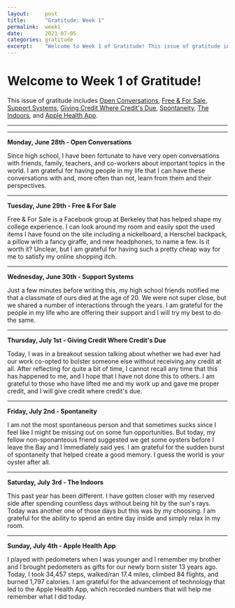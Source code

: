 ```yaml
---
layout:     post
title:      "Gratitude: Week 1"
permalink:  week1
date:       2021-07-05
categories: gratitude
excerpt:    "Welcome to Week 1 of Gratitude! This issue of gratitude includes Open Conversations, Free & For Sale, Support Systems, Giving Credit Where Credit's Due, Spontaneity, The Indoors, and Apple Health App."
---
```


# Welcome to Week 1 of Gratitude!

This issue of gratitude includes [Open Conversations](#monday), [Free & For Sale](#tuesday), [Support Systems](#wednesday), [Giving Credit Where Credit's Due](#thursday), [Spontaneity](#friday), [The Indoors](#saturday), and [Apple Health App](#sunday).

---
---
<p></p>

**<a name="monday">Monday, June 28th - Open Conversations</a>**

Since high school, I have been fortunate to have very open conversations with friends, family, teachers, and co-workers about important topics in the world. I am grateful for having people in my life that I can have these conversations with and, more often than not, learn from them and their perspectives.

---
<p></p>

**<a name="tuesday">Tuesday, June 29th - Free & For Sale</a>**

Free & For Sale is a Facebook group at Berkeley that has helped shape my college experience. I can look around my room and easily spot the used items I have found on the site including a nickelboard, a Herschel backpack, a pillow with a fancy giraffe, and new headphones, to name a few. Is it worth it? Unclear, but I am grateful for having such a pretty cheap way for me to satisfy my online shopping itch.

---
<p></p>

**<a name="wednesday">Wednesday, June 30th - Support Systems</a>**

Just a few minutes before writing this, my high school friends notified me that a classmate of ours died at the age of 20. We were not super close, but we shared a number of interactions through the years. I am grateful for the people in my life who are offering their support and I will try my best to do the same.

---
<p></p>

**<a name="thursday">Thursday, July 1st - Giving Credit Where Credit's Due</a>**

Today, I was in a breakout session talking about whether we had ever had our work co-opted to bolster someone else without receiving any credit at all. After reflecting for quite a bit of time, I cannot recall any time that this has happened to me, and I hope that I have not done this to others. I am grateful to those who have lifted me and my work up and gave me proper credit, and I will give credit where credit's due.

---
<p></p>

**<a name="friday">Friday, July 2nd - Spontaneity</a>**

I am not the most spontaneous person and that sometimes sucks since I feel like I might be missing out on some fun opportunities. But today, my fellow non-sponanteous friend suggested we get some oysters before I leave the Bay and I immediately said yes. I am grateful for the sudden burst of spontaneity that helped create a good memory. I guess the world is your oyster after all.

---
<p></p>

**<a name="saturday">Saturday, July 3rd - The Indoors</a>**

This past year has been different. I have gotten closer with my reserved side after spending countless days without being hit by the sun's rays. Today was another one of those days but this was by my choosing. I am grateful for the ability to spend an entire day inside and simply relax in my room.

---
<p></p>

**<a name="sunday">Sunday, July 4th - Apple Health App</a>**

I played with pedometers when I was younger and I remember my brother and I brought pedometers as gifts for our newly born sister 13 years ago. Today, I took 34,457 steps, walked/ran 17.4 miles, climbed 84 flights, and burned 1,797 calories. I am grateful for the advancement of technology that led to the Apple Health App, which recorded numbers that will help me remember what I did today.
